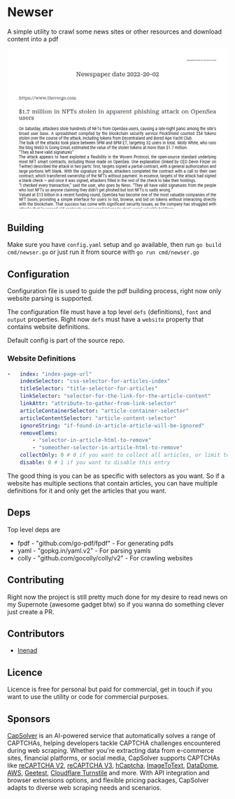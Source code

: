 # Newser

A simple utility to crawl some news sites or other resources and download content into a pdf

![Screenshot](screenshot.png "Screenshot of a pdf on windows")

## Building

Make sure you have `config.yaml` setup and `go` available, then run `go build cmd/newser.go` or just run it from source with `go run cmd/newser.go`

## Configuration

Configuration file is used to guide the pdf building process, right now only website parsing is supported. 

The configuration file must have a top level `defs` (definitions), `font` and `output` properties. Right now `defs` must have a `website` property that contains website definitions.

Default config is part of the source repo.

### Website Definitions

```yaml
-   index: "index-page-url"
    indexSelector: "css-selector-for-articles-index"
    titleSelector: "title-selector-for-articles"
    linkSelector: "selector-for-the-link-for-the-article-content"
    linkAttr: "attribute-to-gather-from-link-selector"
    articleContainerSelector: "article-container-selector"
    articleContentSelector: "article-content-selector"
    ignoreString: "if-found-in-article-article-will-be-ignored"
    removeElems:
        - "selector-in-article-html-to-remove"
        - "someother-selector-in-article-html-to-remove"
    collectOnly: 0 # 0 if you want to collect all articles, or limit to N articles
    disable: 0 # 1 if you want to disable this entry 
```

The good thing is you can be as specific with selectors as you want. So if a website has multiple sections that contain articles, you can have multiple definitions for it and only get the articles that you want. 

## Deps

Top level deps are

* fpdf - "github.com/go-pdf/fpdf" - For generating pdfs
* yaml - "gopkg.in/yaml.v2" - For parsing yamls
* colly - "github.com/gocolly/colly/v2" - For crawling websites

## Contributing

Right now the project is still pretty much done for my desire to read news on my Supernote (awesome gadget btw) so if you wanna do something clever just create a PR.

## Contributors

- [lnenad](github.com/lnenad)

## Licence

Licence is free for personal but paid for commercial, get in touch if you want to use the utility or code for commercial purposes.

## Sponsors


[CapSolver](https://www.capsolver.com/?utm_source=github&utm_medium=banner_repo&utm_campaign=scraping&utm_term=newser) is an AI-powered service that automatically solves a range of CAPTCHAs, helping developers tackle CAPTCHA challenges encountered during web scraping. Whether you're extracting data from e-commerce sites, financial platforms, or social media, CapSolver supports CAPTCHAs like [reCAPTCHA V2](https://docs.capsolver.com/guide/captcha/ReCaptchaV2.html?utm_source=github&utm_medium=banner_repo&utm_campaign=scraping&utm_term=newser), [reCAPTCHA V3](https://docs.capsolver.com/guide/captcha/ReCaptchaV3.html?utm_source=github&utm_medium=banner_repo&utm_campaign=scraping&utm_term=newser), [hCaptcha](https://docs.capsolver.com/guide/captcha/HCaptcha.html?utm_source=github&utm_medium=banner_repo&utm_campaign=scraping&utm_term=newser), [ImageToText](https://docs.capsolver.com/guide/recognition/ImageToTextTask.html?utm_source=github&utm_medium=banner_repo&utm_campaign=scraping&utm_term=newser), [DataDome](https://docs.capsolver.com/guide/antibots/datadome.html?utm_source=github&utm_medium=banner_repo&utm_campaign=scraping&utm_term=newser), [AWS](https://docs.capsolver.com/guide/captcha/awsWaf.html?utm_source=github&utm_medium=banner_repo&utm_campaign=scraping&utm_term=newser), [Geetest](https://docs.capsolver.com/guide/captcha/Geetest.html?utm_source=github&utm_medium=banner_repo&utm_campaign=scraping&utm_term=newser), [Cloudflare Turnstile](https://docs.capsolver.com/guide/antibots/cloudflare_turnstile.html?utm_source=github&utm_medium=banner_repo&utm_campaign=scraping&utm_term=cariddi) and more. With API integration and browser extensions options, and flexible pricing packages, CapSolver adapts to diverse web scraping needs and scenarios. 